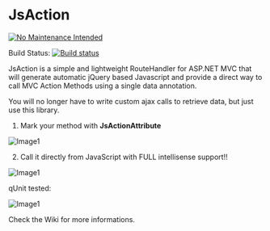 JsAction
========

[![No Maintenance Intended](http://unmaintained.tech/badge.svg)](http://unmaintained.tech/)

Build Status: [![Build status](https://ci.appveyor.com/api/projects/status/b7w27y0326k9hky5/branch/master)](https://ci.appveyor.com/project/XVincentX/jsaction/branch/master)

JsAction is a simple and lightweight RouteHandler for ASP.NET MVC that will generate automatic jQuery based Javascript and provide a direct way to call MVC Action Methods using a single data annotation.

You will no longer have to write custom ajax calls to retrieve data, but just use this library.

1. Mark your method with **JsActionAttribute**

![Image1](http://i3.codeplex.com/Download?ProjectName=jsaction&DownloadId=344075)

2. Call it directly from JavaScript with FULL intellisense support!!

![Image1](http://i3.codeplex.com/Download?ProjectName=jsaction&DownloadId=344084)

qUnit tested:

![Image1](https://camo.githubusercontent.com/6a54f7656092a4a08858803da73260c258d2735e/687474703a2f2f646f776e6c6f61642e636f6465706c65782e636f6d2f446f776e6c6f61643f50726f6a6563744e616d653d6a73616374696f6e26446f776e6c6f616449643d333435323033)

Check the Wiki for more informations.
